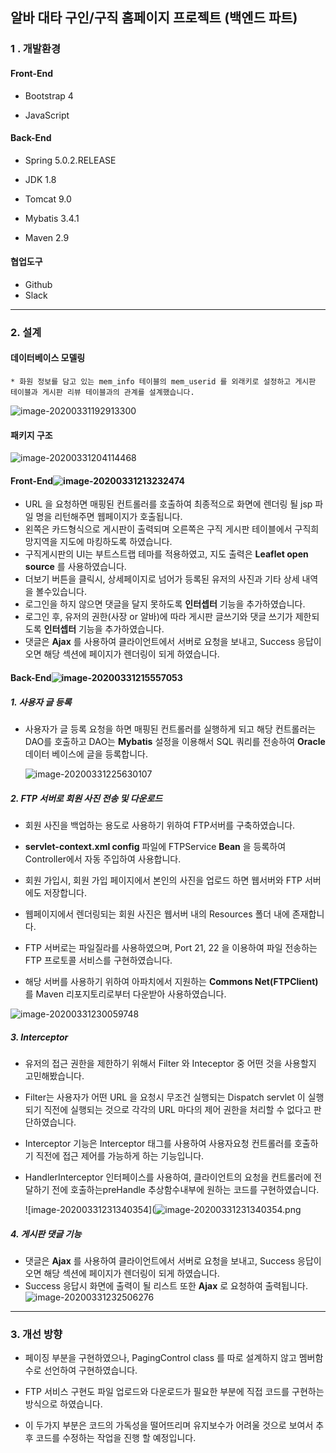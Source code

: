 ## 알바 대타 구인/구직 홈페이지 프로젝트 (백엔드 파트)



### 1 . 개발환경

#### Front-End

* Bootstrap 4

* JavaScript

  

#### Back-End

* Spring  5.0.2.RELEASE

* JDK 1.8 

* Tomcat 9.0

* Mybatis 3.4.1

* Maven 2.9

  

#### 협업도구

* Github
* Slack

------------------------------------------------------------------------------------------







### 2. 설계

#### 데이터베이스 모델링

	* 화원 정보를 담고 있는 mem_info 테이블의 mem_userid 를 외래키로 설정하고 게시판 테이블과 게시판 리뷰 테이블과의 관계를 설계했습니다. 

![image-20200331192913300](https://github.com/k1msu2/img4md/blob/master/image-20200331192913300.png?raw=true)

#### 패키지 구조

![image-20200331204114468](https://github.com/k1msu2/img4md/blob/master/image-20200331204114468.png?raw=true)



#### Front-End![image-20200331213232474](https://github.com/k1msu2/img4md/blob/master/image-20200331213232474.png?raw=true)



* URL 을 요청하면 매핑된 컨트롤러를 호출하여 최종적으로 화면에 렌더링 될 jsp 파일 명을 리턴해주면 웹페이지가 호출됩니다.
* 왼쪽은 카드형식으로 게시판이 출력되며 오른쪽은 구직 게시판 테이블에서 구직희망지역을 지도에 마킹하도록 하였습니다. 
* 구직게시판의 UI는 부트스트랩 테마를 적용하였고, 지도 출력은 **Leaflet open source** 를 사용하였습니다.
* 더보기 버튼을 클릭시, 상세페이지로 넘어가 등록된 유저의 사진과 기타 상세 내역을 볼수있습니다. 
* 로그인을 하지 않으면 댓글을 달지 못하도록 **인터셉터** 기능을 추가하였습니다. 
* 로그인 후, 유저의 권한(사장 or 알바)에 따라 게시판 글쓰기와 댓글 쓰기가 제한되도록 **인터셉터** 기능을 추가하였습니다. 
* 댓글은 **Ajax** 를 사용하여 클라이언트에서 서버로 요청을 보내고, Success 응답이 오면 해당 섹션에 페이지가 렌더링이 되게 하였습니다. 





#### Back-End![image-20200331215557053](https://github.com/k1msu2/img4md/blob/master/image-20200331215557053.png?raw=true)



##### 1. 사용자 글 등록

* 사용자가 글 등록 요청을 하면 매핑된 컨트롤러를 실행하게 되고 해당 컨트롤러는 DAO를 호출하고 DAO는 **Mybatis** 설정을 이용해서 SQL 쿼리를 전송하여 **Oracle** 데이터 베이스에 글을 등록합니다.

  ![image-20200331225630107](https://github.com/k1msu2/img4md/blob/master/image-20200331225630107.png?raw=true)

##### 2. FTP 서버로 회원 사진 전송 및 다운로드

* 회원 사진을 백업하는 용도로 사용하기 위하여 FTP서버를 구축하였습니다.
* **servlet-context.xml config** 파일에 FTPService **Bean** 을 등록하여 Controller에서 자동 주입하여 사용합니다.
* 회원 가입시, 회원 가입 페이지에서 본인의 사진을 업로드 하면 웹서버와 FTP 서버에도 저장합니다.
* 웹페이지에서 렌더링되는 회원 사진은 웹서버 내의 Resources 폴더 내에 존재합니다.
* FTP 서버로는 파일질라를 사용하였으며, Port 21, 22 을 이용하여 파일 전송하는 FTP 프로토콜 서비스를 구현하였습니다. 

* 해당 서버를 사용하기 위하여 아파치에서 지원하는 **Commons Net(FTPClient)** 를 Maven 리포지토리로부터 다운받아 사용하였습니다.

![image-20200331230059748](https://github.com/k1msu2/img4md/blob/master/image-20200331230059748.png?raw=true)



##### **3. Interceptor**

* 유저의 접근 권한을 제한하기 위해서 Filter 와 Inteceptor 중 어떤 것을 사용할지 고민해봤습니다.

* Filter는 사용자가 어떤 URL 을 요청시 무조건 실행되는 Dispatch servlet 이 실행되기 직전에 실행되는 것으로 각각의 URL 마다의 제어 권한을 처리할 수 없다고 판단하였습니다. 

* Interceptor 기능은 Interceptor  태그를 사용하여 사용자요청 컨트롤러를 호출하기 직전에 접근 제어를 가능하게 하는 기능입니다. 

* HandlerInterceptor 인터페이스를 사용하여, 클라이언트의 요청을 컨트롤러에 전달하기 전에 호출하는preHandle 추상함수내부에 원하는 코드를 구현하였습니다. 

  

  ![image-20200331231340354](![image-20200331231340354.png](https://github.com/k1msu2/img4md/blob/master/image-20200331231340354.png?raw=true)



##### 4.  게시판 댓글 기능

* 댓글은 **Ajax** 를 사용하여 클라이언트에서 서버로 요청을 보내고, Success 응답이 오면 해당 섹션에 페이지가 렌더링이 되게 하였습니다. 
* Success 응답시 화면에 출력이 될 리스트 또한 **Ajax** 로 요청하여 출력됩니다.![image-20200331232506276](https://github.com/k1msu2/img4md/blob/master/image-20200331232506276.png?raw=true)





---------------------------------------------------------------

### 3. 개선 방향

* 페이징 부분을 구현하였으나, PagingControl class 를 따로 설계하지 않고 멤버함수로 선언하여 구현하였습니다. 

* FTP 서비스 구현도 파일 업로드와 다운로드가 필요한 부분에 직접 코드를 구현하는 방식으로 하였습니다. 

* 이 두가지 부분은 코드의 가독성을 떨어뜨리며 유지보수가 어려울 것으로 보여서 추후 코드를 수정하는 작업을 진행 할 예정입니다. 

  
